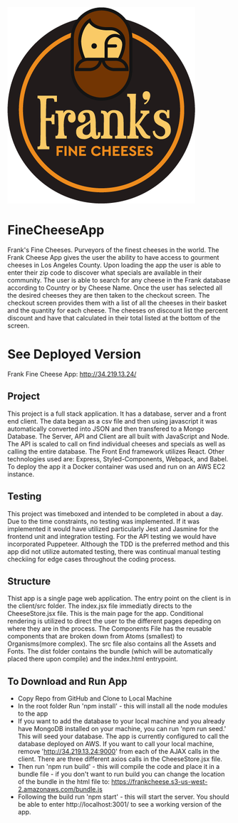 ![](./client/src/Assets/FFC_logo_1.png)
# FineCheeseApp
Frank's Fine Cheeses. Purveyors of the finest cheeses in the world. The Frank Cheese App gives the user the ability to have access to gourment cheeses in Los Angeles County. Upon loading the app the user is able to enter their zip code to discover what specials are available in their community. The user is able to search for any cheese in the Frank database according to Country or by Cheese Name. Once the user has selected all the desired cheeses they are then taken to the checkout screen. The checkout screen provides them with a list of all the cheeses in their basket and the quantity for each cheese. The cheeses on discount list the percent discount and have that calculated in their total listed at the bottom of the screen. 

# See Deployed Version
Frank Fine Cheese App: http://34.219.13.24/

## Project
This project is a full stack application. It has a database, server and a front end client. The data began as a csv file and then using javascript it was automatically converted into JSON and then transfered to a Mongo Database. The Server, API and Client are all built with JavaScript and Node. The API is scaled to call on find individual cheeses and specials as well as calling the entire database. The Front End framework utilizes React. Other technologies used are: Express, Styled-Components, Webpack, and Babel. To deploy the app it a Docker container was used and run on an AWS EC2 instance.

## Testing
This project was timeboxed and intended to be completed in about a day. Due to the time constraints, no testing was implemented. If it was implemented it would have utilized particularly Jest and Jasmine for the frontend unit and integration testing. For the API testing we would have incorporated Puppeteer. Although the TDD is the preferred method and this app did not utilize automated testing, there was continual manual testing checkiing for edge cases throughout the coding process.

## Structure
Thist app is a single page web application. The entry point on the client is in the client/src folder. The index.jsx file immediatly directs to the CheeseStore.jsx file. This is the main page for the app. Conditional rendering is utilized to direct the user to the different pages depeding on where they are in the process. The Components File has the reusable components that are broken down from Atoms (smallest) to Organisms(more complex). The src file also contains all the Assets and Fonts. The dist folder contains the bundle (which will be automatically placed there upon compile) and the index.html entrypoint. 

## To Download and Run App
* Copy Repo from GitHub and Clone to Local Machine
* In the root folder Run 'npm install' - this will install all the node modules to the app
* If you want to add the database to your local machine and you already have MongoDB installed on your machine, you can run 'npm run seed.' This will seed your database. The app is currently configured to call the database deployed on AWS. If you want to call your local machine, remove 'http://34.219.13.24:9000' from each of the AJAX calls in the client. There are three different axios calls in the CheeseStore.jsx file. 
* Then run 'npm run build' - this will compile the code and place it in a bundle file - if you don't want to run build you can change the location of the bundle in the html file to: https://frankcheese.s3-us-west-2.amazonaws.com/bundle.js
* Following the build run 'npm start' - this will start the server. You should be able to enter http://localhost:3001/ to see a working version of the app. 
